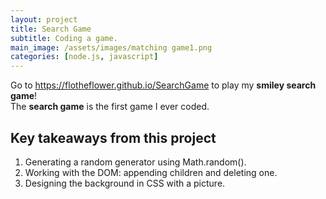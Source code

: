 ```yaml
---
layout: project
title: Search Game
subtitle: Coding a game.
main_image: /assets/images/matching game1.png
categories: [node.js, javascript]
---
```

Go to <https://flotheflower.github.io/SearchGame> to play my **smiley search game**!  
The **search game** is the first game I ever coded.  


## Key takeaways from this project

1. Generating a random generator using Math.random().
2. Working with the DOM: appending children and deleting one. 
3. Designing the background in CSS with a picture. 

